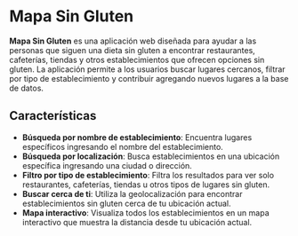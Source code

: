 # Mapa Sin Gluten

**Mapa Sin Gluten** es una aplicación web diseñada para ayudar a las personas que siguen una dieta sin gluten a encontrar restaurantes, cafeterías, tiendas y otros establecimientos que ofrecen opciones sin gluten. La aplicación permite a los usuarios buscar lugares cercanos, filtrar por tipo de establecimiento y contribuir agregando nuevos lugares a la base de datos.

## Características

- **Búsqueda por nombre de establecimiento**: Encuentra lugares específicos ingresando el nombre del establecimiento.
- **Búsqueda por localización**: Busca establecimientos en una ubicación específica ingresando una ciudad o dirección.
- **Filtro por tipo de establecimiento**: Filtra los resultados para ver solo restaurantes, cafeterías, tiendas u otros tipos de lugares sin gluten.
- **Buscar cerca de ti**: Utiliza la geolocalización para encontrar establecimientos sin gluten cerca de tu ubicación actual.
- **Mapa interactivo**: Visualiza todos los establecimientos en un mapa interactivo que muestra la distancia desde tu ubicación actual.
